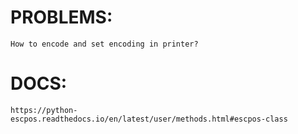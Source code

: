 # PROBLEMS:
	
	How to encode and set encoding in printer?

	


# DOCS:
	https://python-escpos.readthedocs.io/en/latest/user/methods.html#escpos-class

